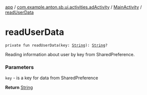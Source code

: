 [app](../../index.md) / [com.example.anton.sb.ui.activities.adActivity](../index.md) / [MainActivity](index.md) / [readUserData](./read-user-data.md)

# readUserData

`private fun readUserData(key: `[`String`](https://kotlinlang.org/api/latest/jvm/stdlib/kotlin/-string/index.html)`): `[`String`](https://kotlinlang.org/api/latest/jvm/stdlib/kotlin/-string/index.html)`?`

Reading information about user by key from SharedPreference.

### Parameters

`key` - is a key for data from SharedPreference

**Return**
[String](https://kotlinlang.org/api/latest/jvm/stdlib/kotlin/-string/index.html)

